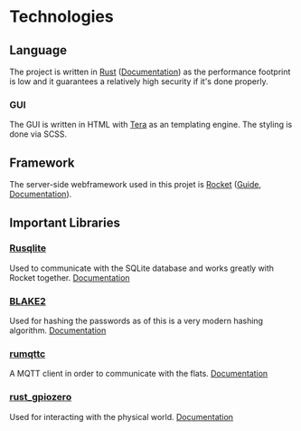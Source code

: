 # Technologies

## Language

The project is written in [Rust](https://www.rust-lang.org/) ([Documentation](https://doc.rust-lang.org/book/)) as the performance footprint is low and it guarantees a relatively high security if it's done properly.

### GUI

The GUI is written in HTML with [Tera](https://tera.netlify.app) as an templating engine. The styling is done via SCSS.

## Framework

The server-side webframework used in this projet is [Rocket](https://rocket.rs/) ([Guide](https://rocket.rs/v0.4/guide/), [Documentation](https://api.rocket.rs/v0.4/rocket/)).

## Important Libraries

### [Rusqlite](https://crates.io/crates/rusqlite)

Used to communicate with the SQLite database and works greatly with Rocket together.
[Documentation](https://docs.rs/rusqlite/latest/rusqlite/)

### [BLAKE2](https://crates.io/crates/blake2)

Used for hashing the passwords as of this is a very modern hashing algorithm.
[Documentation](https://docs.rs/blake2/latest/blake2/)

### [rumqttc](https://crates.io/crates/rumqttc)

A MQTT client in order to communicate with the flats.
[Documentation](https://docs.rs/rumqttc/latest/rumqttc/)

### [rust_gpiozero](https://crates.io/crates/rust_gpiozero)

Used for interacting with the physical world.
[Documentation](https://docs.rs/rust_gpiozero/latest/rust_gpiozero/)
